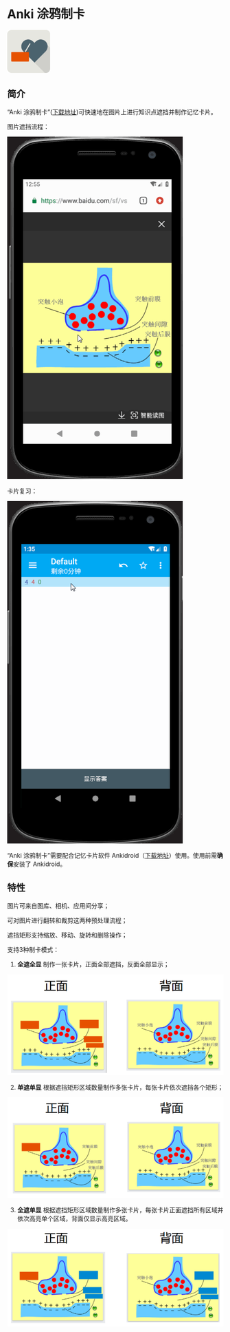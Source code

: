 # Anki 涂鸦制卡

<img src='etc/icons/ic_launcher.png' width='100px' height='100px'>

## 简介

“Anki 涂鸦制卡”([下载地址](https://github.com/mmjang/Ankillusion/releases/download/v1.1.0/Anki.Doodle.v1.1.0.apk))可快速地在图片上进行知识点遮挡并制作记忆卡片。

图片遮挡流程：

![](etc/pic/ankidoodle.gif)

卡片复习：

![](etc/pic/ankidroid.gif)

“Anki 涂鸦制卡”需要配合记忆卡片软件 Ankidroid（[下载地址](https://www.coolapk.com/apk/com.ichi2.anki
)）使用。使用前需**确保**安装了 Ankidroid。

## 特性

图片可来自图库、相机、应用间分享；

可对图片进行翻转和裁剪这两种预处理流程；

遮挡矩形支持缩放、移动、旋转和删除操作；

支持3种制卡模式：

1. **全遮全显** 制作一张卡片，正面全部遮挡，反面全部显示；

![](etc/pic/mode_1.png)

2. **单遮单显** 根据遮挡矩形区域数量制作多张卡片，每张卡片依次遮挡各个矩形；

![](etc/pic/mode_2.png)

3. **全遮单显** 根据遮挡矩形区域数量制作多张卡片，每张卡片正面遮挡所有区域并依次高亮单个区域，背面仅显示高亮区域。

![](etc/pic/mode_3.png)

